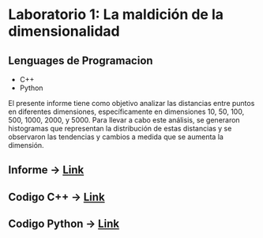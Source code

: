 # Laboratorio 1: La maldición de la dimensionalidad

## Lenguages de Programacion

- C++
- Python

El presente informe tiene como objetivo analizar las distancias entre puntos en diferentes
dimensiones, específicamente en dimensiones 10, 50, 100, 500, 1000, 2000, y 5000. Para llevar a cabo
este análisis, se generaron histogramas que representan la distribución de estas distancias y se
observaron las tendencias y cambios a medida que se aumenta la dimensión.

## Informe -> [Link](informe.pdf)

## Codigo C++ -> [Link](laboratorio1_EDA.cpp)

## Codigo Python -> [Link](histograma.py)
